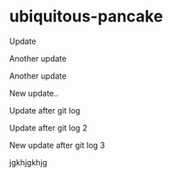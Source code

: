 # ubiquitous-pancake

Update

Another update

Another update

New update..

Update after git log

Update after git log 2


New update after git log 3


jgkhjgkhjg
